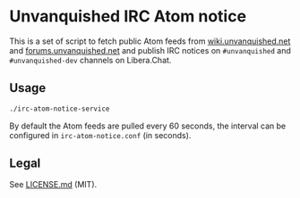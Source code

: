 Unvanquished IRC Atom notice
============================

This is a set of script to fetch public Atom feeds from [wiki.unvanquished.net](https://wiki.unvanquished.net) and [forums.unvanquished.net](https://forums.unvanquished.net) and publish IRC notices on `#unvanquished` and `#unvanquished-dev` channels on Libera.Chat.

## Usage

```sh
./irc-atom-notice-service
```

By default the Atom feeds are pulled every 60 seconds, the interval can be configured in `irc-atom-notice.conf` (in seconds).

## Legal

See [LICENSE.md](LICENSE.md) (MIT).